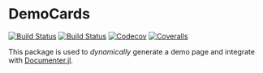 # DemoCards

[![Build Status](https://travis-ci.org/johnnychen94/DemoCards.jl.svg?branch=master)](https://travis-ci.org/johnnychen94/DemoCards.jl)
[![Build Status](https://ci.appveyor.com/api/projects/status/github/johnnychen94/DemoCards.jl?svg=true)](https://ci.appveyor.com/project/johnnychen94/DemoCards-jl)
[![Codecov](https://codecov.io/gh/johnnychen94/DemoCards.jl/branch/master/graph/badge.svg)](https://codecov.io/gh/johnnychen94/DemoCards.jl)
[![Coveralls](https://coveralls.io/repos/github/johnnychen94/DemoCards.jl/badge.svg?branch=master)](https://coveralls.io/github/johnnychen94/DemoCards.jl?branch=master)

This package is used to *dynamically* generate a demo page and integrate with [Documenter.jl](https://github.com/JuliaDocs/Documenter.jl).
